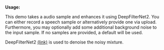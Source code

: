 **Usage:**

This demo takes a audio sample and enhances it using DeepFilterNet2.
You can either record a speech sample or alternatively provide one via upload.
Furthermore, you may optionally add some additional background noise to the input sample.
If no samples are provided, a default will be used.

DeepFilterNet2 [(link)](https://github.com/Rikorose/DeepFilterNet) is used to denoise the noisy mixture.
